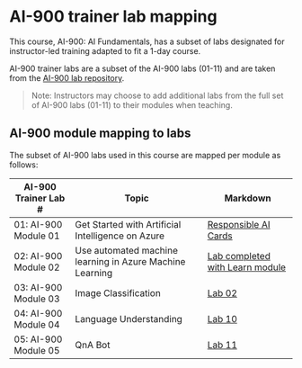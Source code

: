 # AI-900 trainer lab mapping

This course, AI-900: AI Fundamentals, has a subset of labs   designated for instructor-led training adapted to fit a 1-day course.

AI-900 trainer labs are a subset of the AI-900 labs (01-11) and are taken from the [AI-900 lab repository](https://github.com/MicrosoftLearning/mslearn-ai900).

> Note: Instructors may choose to add additional labs from the full set of AI-900 labs (01-11) to their modules when teaching.

## AI-900 module mapping to labs

The subset of AI-900 labs used in this course are mapped per module as follows: 

| AI-900 Trainer Lab # | Topic | Markdown |
| --- | --- | --- |
| 01: AI-900 Module 01 | Get Started with Artificial Intelligence on Azure | [Responsible AI Cards](https://github.com/MicrosoftLearning/mslearn-ai900/blob/main/instructions/00%20-%20Get%20started%20with%20AI%20on%20Azure.md) |
| 02: AI-900 Module 02 | Use automated machine learning in Azure Machine Learning | [Lab completed with Learn module](https://github.com/MicrosoftLearning/mslearn-ai900/blob/main/instructions/00a-automated-machine-learning.md) |
| 03: AI-900 Module 03 | Image Classification  | [Lab 02](https://github.com/MicrosoftLearning/mslearn-ai900/blob/main/instructions/02-lab-Instructions.md) |
| 04: AI-900 Module 04 | Language Understanding | [Lab 10](https://github.com/MicrosoftLearning/mslearn-ai900/blob/main/instructions/10-lab-Instructions.md) |
| 05: AI-900 Module 05 | QnA Bot | [Lab 11](https://github.com/MicrosoftLearning/mslearn-ai900/blob/main/instructions/11-lab-Instructions.md) |


